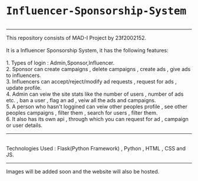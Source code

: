 <pre><h1>Influencer-Sponsorship-System</h1></pre>
<hr>
This repository consists of MAD-I Project by 23f2002152.<br><br>
It is a Influencer Sponsorship System, it has the following features:<br><br>
1. Types of login : Admin,Sponsor,Influencer.<br>
2. Sponsor can create campaigns , delete campaigns , create ads , give ads to influencers.<br>
3. Influencers can accept/reject/modify ad requests , request for ads , update profile.<br>
4. Admin can veiw the site stats like the number of users , number of ads etc. , ban a user , flag an ad , veiw all the ads and campaigns.<br>
5. A person who hasn't loggined can veiw other peoples profile , see other peoples campaigns , filter them , search for users , filter them.<br>
6. It also has its own api , through which you can request for ad , campaign or user details. 
<hr><br>
Technologies Used : Flask(Python Framework) , Python , HTML , CSS and JS. 
<hr>
Images will be added soon and the website will also be hosted.
